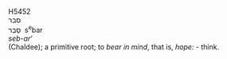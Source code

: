 <body>
  <p>H5452<br>  סבר  <br> סְבַר  ‎  s<sup>e</sup>bar  <br><i>seb-ar‘ </i><br>(Chaldee); a primitive root; to <i>bear</i> <i>in</i> <i>mind</i>, that is, <i>hope: - </i>think.<br></p>
 </body>